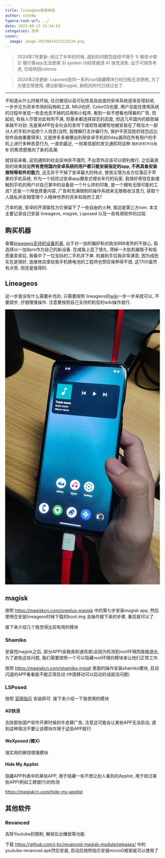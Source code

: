 ```yaml
---
title: lineageos使用体验
author: ch3n9w
typora-root-url: ../
date: 2023-08-13 21:34:53
categories: 技术
cover:
  image: image-20230814215125234.png 
---
```


> 2024年7月更新: 经过了半年的时候, 遇到的问题包括但不限于 1) 微信卡顿 2) 银行类app无法使用 3) system UI经常崩溃 4) 快充消失. 出于可用性考虑, 已经转回coloros

> 2024年2月更新: Lsposed连同一系列root隐藏模块已经归档无法使用, 为了方便日常使用, 建议卸载magisk, 刷机的时代已经过去了.

---

不知道从什么时候开始, 往日被冠以高可玩性高自由度的安卓系统逐渐变得封闭, 一步步沦为资本市场的玩物和工具. MIUI也好, ColorOS也罢, 用户总能在使用系统的过程中发现一些去也去不掉的应用和小程序, 看到一些不想看也得看的广告, 而起初, 有些人尽管对此有所不满, 但基本都选择容忍的态度, 但这几年国内的趋势越来越不对劲: 先是某APP在全社会的宣传下或软性或硬性地被安装在了相当大一部分人的手机中监控个人信息(当然, 我理解打击诈骗行为, 保护平民百姓的钱包远比软件自由重要得多), 又是拼多多被爆出利用安卓手机的0day漏洞在所有用户的手机上进行多种恶意行为, 一直到最近, 一则某信部的发文通知将这种 `我的手机不归我管` 的焦虑感推向了新的高潮. 

就目前来看, 这则通知的社会反响并不强烈, 不出意外应该可以顺利推行. 之后最直观的效果就是**所有使用国内安卓系统的用户都只能安装指定的app, 不再具备安装推特等软件的能力**, 这无异于干掉了安卓最大的特点, 使其沦落为全方位落后于苹果的手机系统. 作为一个经历过安卓app爆发式增长年代的玩家, 我很好奇现在新接触到手机的用户对自己掌中的设备是一个什么样的印象, 是一个拥有无限可能的工具? 还是一个用低质量内容, 广告和充满限制的操作系统来无限吸收注意力, 获取个人隐私并变相管理个人精神世界的资本和政府工具? 

万幸的是, 安卓的开源属性为它保留下了一些自由的火种, 那边是第三方rom. 本文主要记录自己安装 lineageos, magisk, Lsposed 以及一些有用软件的过程.

## 购买机器

查看[lineageos支持的设备列表](https://wiki.lineageos.org/devices/), 出于对一加的偏好和对骁龙888发热的不放心, 我选择以一加8pro作为自己的新设备. 在咸鱼上逛了很久, 筛掉一大批机器贩子和低质量卖家后, 我看中了一位宝妈的二手机并下单. 机器到手后我非常满意, 因为成色实在是很好, 连维修店里给我手机换电池的工程师也赞叹保养得不错, 这1700虽然有点贵, 但还是值得的.

## Lineageos

这一步我没有什么需要补充的, 只需要按照 lineageos的[wiki](https://wiki.lineageos.org/devices/instantnoodlep/install)一步一步来就可以, 不要跳步, 仔细慢慢操作. 注意要按照自己支持的机型的wiki操作就行.

![Lineageos,启动!](image-20230814212752041.png)

## magisk

按照 https://magiskcn.com/oneplus-magisk 中的第七步安装magisk app, 然后使用在安装lineageos时候下载的boot.img 去操作接下来的步骤, 重启就可以了.

接下来介绍几个我觉得比较有用的模块

### Shamiko

安装完magisk之后, 部分APP(金融类和通信类)会因为检测到root环境而直接退出, 为了避免这些问题, 我们需要按照一个可以隐藏root环境的模块来让他们正常工作.

按照 https://magiskcn.com/shamiko-install 里面的操作安装shamiko模块, 启动闪退的APP看看能不能正常启动 (中国移动可以启动的话就没问题)

### LSPosed

按照 [官网指示](https://github.com/LSPosed/LSPosed/wiki/%E5%A6%82%E4%BD%95%E4%BD%BF%E7%94%A8) 安装即可. 接下来介绍一下我使用的模块

#### AD快消

去除那些国产软件开屏时候的牛皮藓广告, 注意这可能会让某些APP无法启动, 遇到这种情况不要让该模块作用于这些APP就行.

#### WeXposed (微X)

很实用的微信增强模块

#### Hide My Applist

隐藏APP列表中的某些APP, 用于隐藏一些不想让别人看到的Applist, 用于绕过某些APP(例如工商银行)的检测

https://magiskcn.com/hide-my-applist

## 其他软件

### Revanced

去除Youtube的限制, 解锁后台播放等功能. 

下载 https://github.com/j-hc/revanced-magisk-module/releases/ 中的youtube-revanced.apk然后安装, 启动后按照指示安装microG框架就可以使用了



